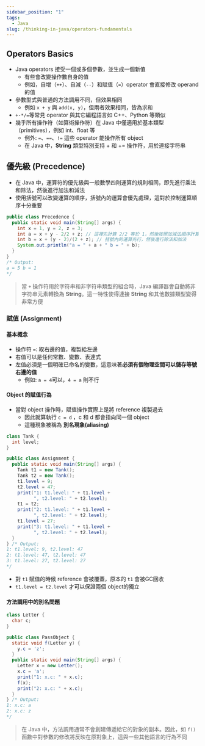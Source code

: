 ```yaml
---
sidebar_position: "1"
tags:
  - Java
slug: /thinking-in-java/operators-fundamentals
---
```


## Operators Basics

- Java operators 接受一個或多個參數，並生成一個新值
    - 有些會改變操作數自身的值
    - 例如，自增（`++`）、自減（`--`）和賦值（`=`）operator 會直接修改 operand 的值
- 參數型式與普通的方法調用不同，但效果相同
	- 例如 `x + y` 與 `add(x, y)`，但兩者效果相同，皆為求和
- `+-*/=`等常見 operator 與其它編程語言如 C++、Python 等類似
- 幾乎所有操作符（如算術操作符）在 Java 中僅適用於基本類型（primitives），例如 int、float 等
    - 例外: `=`、`==`、`!=` 這些 operator 能操作所有 object
    - 在 Java 中，**String** 類型特別支持 + 和 += 操作符，用於連接字符串
## 優先級 (Precedence)

- 在 Java 中，運算符的優先級與一般數學四則運算的規則相同，即先進行乘法和除法，然後進行加法和減法
- 使用括號可以改變運算的順序，括號內的運算會優先處理，這對於控制運算順序十分重要

```java
public class Precedence {
  public static void main(String[] args) {
    int x = 1, y = 2, z = 3;
    int a = x + y - 2/2 + z; // 這裡先計算 2/2 等於 1，然後按照加減法順序計算其餘部分
    int b = x + (y - 2)/(2 + z); // 括號內的運算先行，然後進行除法和加法
    System.out.println("a = " + a + " b = " + b);
  }
}
/* Output:
a = 5 b = 1
*/
```
> 當 `+` 操作符用於字符串和非字符串類型的組合時，Java 編譯器會自動將非字符串元素轉換為 **String**。這一特性使得連接 **String** 和其他數據類型變得非常方便

### 賦值 (Assignment)

#### 基本概念
- 操作符 `=`: 取右邊的值，複製給左邊
- 右值可以是任何常數、變數、表達式
- 左值必須是一個明確已命名的變數，這意味著**必須有個物理空間可以儲存等號右邊的值**
	- 例如: `a = 4`可以，`4 = a` 則不行

#### Object 的賦值行為
- 當對 object 操作時，賦值操作實際上是將 reference 複製過去
	- 因此就算執行 `c = d` ，c 和 d 都會指向同一個 object
	- 這種現象被稱為 **別名現象(aliasing)**

```java
class Tank {
  int level;
}	

public class Assignment {
  public static void main(String[] args) {
    Tank t1 = new Tank();
    Tank t2 = new Tank();
    t1.level = 9;
    t2.level = 47;
    print("1: t1.level: " + t1.level +
          ", t2.level: " + t2.level);
    t1 = t2;
    print("2: t1.level: " + t1.level +
          ", t2.level: " + t2.level);
    t1.level = 27;
    print("3: t1.level: " + t1.level +
          ", t2.level: " + t2.level);
  }
} /* Output:
1: t1.level: 9, t2.level: 47
2: t1.level: 47, t2.level: 47
3: t1.level: 27, t2.level: 27
*/
```
- 對 `t1` 賦值的時候 reference 會被覆蓋，原本的 `t1` 會被GC回收
- `t1.level = t2.level` 才可以保證兩個 object的獨立
#### 方法調用中的別名問題

```java
class Letter {
  char c;
}

public class PassObject {
  static void f(Letter y) {
    y.c = 'z';
  }
  public static void main(String[] args) {
    Letter x = new Letter();
    x.c = 'a';
    print("1: x.c: " + x.c);
    f(x);
    print("2: x.c: " + x.c);
  }
} /* Output:
1: x.c: a
2: x.c: z
*/
```

> 在 Java 中，方法調用通常不會創建傳遞給它的對象的副本。因此，如 `f()` 函數中對參數的修改將反映在原對象上，這與一些其他語言的行為不同